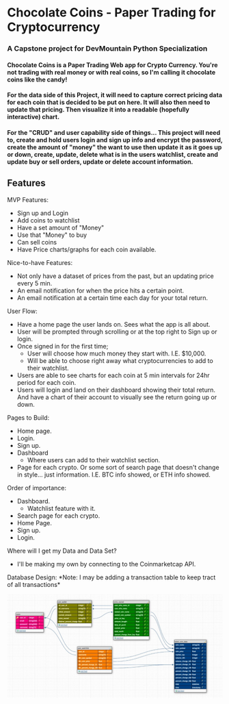 # Chocolate Coins - Paper Trading for Cryptocurrency
### A Capstone project for DevMountain Python Specialization


<h4>
Chocolate Coins is a Paper Trading Web app for Crypto Currency. You're not trading with real money or with real coins, so I'm calling it chocolate coins like the candy!
</h4>

<h4>
For the data side of this Project, it will need to capture correct pricing data for each coin that is decided to be put on here. It will also then need to update that pricing.
Then visualize it into a readable (hopefully interactive) chart.
</h4>

<h4>
For the "CRUD" and user capability side of things... This project will need to, create and hold users login and sign up info and encrypt the password, create the amount of "money" the want to use then update it as it goes up or down, create, update, delete what is in the users watchlist, create and update buy or sell orders, update or delete account information.
</h4>

## Features

<p>
MVP Features:
</p>

- Sign up and Login 
- Add coins to watchlist 
- Have a set amount of "Money"
- Use that "Money" to buy
- Can sell coins
- Have Price charts/graphs for each coin available.

<p>
Nice-to-have Features:
</p>

- Not only have a dataset of prices from the past, but an updating price every 5 min.
- An email notification for when the price hits a certain point.
- An email notification at a certain time each day for your total return.

<p>
User Flow:
</p>

- Have a home page the user lands on. Sees what the app is all about.
- User will be prompted through scrolling or at the top right to Sign up or login.
- Once signed in for the first time;
   - User will choose how much money they start with. I.E. $10,000.
   - Will be able to choose right away what cryptocurrencies to add to their watchlist.
- Users are able to see charts for each coin at 5 min intervals for 24hr period for each coin.
- Users will login and land on their dashboard showing their total return. And have a chart of their account to visually see the return going up or down.


<p>
Pages to Build:
</p>

- Home page.
- Login.
- Sign up.
- Dashboard
   - Where users can add to their watchlist section.
- Page for each crypto. Or some sort of search page that doesn't change in style... just information. I.E. BTC info showed, or ETH info showed.


<p>
Order of importance:
</p>

- Dashboard.
   - Watchlist feature with it.
- Search page for each crypto.
- Home Page.
- Sign up.
- Login.


<P>
Where will I get my Data and Data Set?
</p>

- I'll be making my own by connecting to the Coinmarketcap API.

<p>
Database Design: *Note: I may be adding a transaction table to keep tract of all transactions*
</p>

   ![database design picture](/database_design/db.jpg)